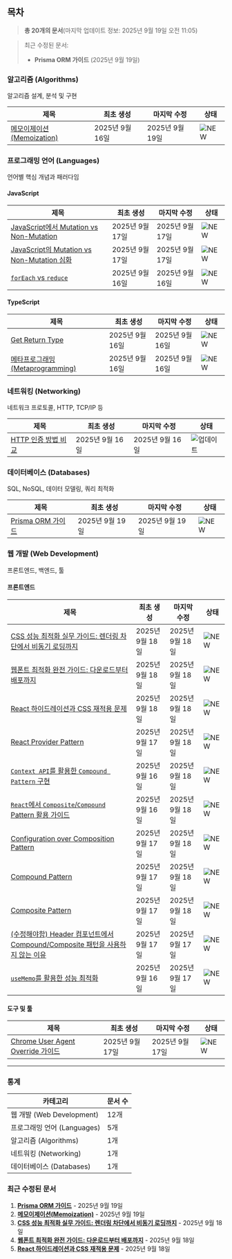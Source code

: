 ## 목차

> **총 20개의 문서**(마지막 업데이트 정보: 2025년 9월 19일 오전 11:05)

> 최근 수정된 문서:
>- **Prisma ORM 가이드** (2025년 9월 19일)

### 알고리즘 (Algorithms)

알고리즘 설계, 분석 및 구현

| 제목 | 최초 생성 | 마지막 수정 | 상태 |
|------|----------|------------|------|
| [메모이제이션(Memoization)](/algorithms/memoization-optimization-technique.md) | 2025년 9월 16일 | 2025년 9월 19일 | ![NEW](https://img.shields.io/badge/NEW-red?style=flat-square) |

### 프로그래밍 언어 (Languages)

언어별 핵심 개념과 패러다임

#### JavaScript

| 제목 | 최초 생성 | 마지막 수정 | 상태 |
|------|----------|------------|------|
| [JavaScript에서 Mutation vs Non-Mutation](/languages/javascript/mutation-vs-non-mutation.md) | 2025년 9월 17일 | 2025년 9월 17일 | ![NEW](https://img.shields.io/badge/NEW-red?style=flat-square) |
| [JavaScript의 Mutation vs Non-Mutation 심화](/languages/javascript/mutation-vs-non-mutation-examples.md) | 2025년 9월 17일 | 2025년 9월 17일 | ![NEW](https://img.shields.io/badge/NEW-red?style=flat-square) |
| [`forEach` vs `reduce`](/languages/javascript/foreach-vs-reduce-functional-programming.md) | 2025년 9월 16일 | 2025년 9월 16일 | ![NEW](https://img.shields.io/badge/NEW-red?style=flat-square) |

#### TypeScript

| 제목 | 최초 생성 | 마지막 수정 | 상태 |
|------|----------|------------|------|
| [Get Return Type](/languages/typescript/get_return_type.md) | 2025년 9월 16일 | 2025년 9월 16일 | ![NEW](https://img.shields.io/badge/NEW-red?style=flat-square) |
| [메타프로그래밍(Metaprogramming)](/languages/typescript/metaprogramming-concept.md) | 2025년 9월 16일 | 2025년 9월 16일 | ![NEW](https://img.shields.io/badge/NEW-red?style=flat-square) |

### 네트워킹 (Networking)

네트워크 프로토콜, HTTP, TCP/IP 등

| 제목 | 최초 생성 | 마지막 수정 | 상태 |
|------|----------|------------|------|
| [HTTP 인증 방법 비교](/networking/http/http_authentication_methods.md) | 2025년 9월 16일 | 2025년 9월 16일 | ![업데이트](https://img.shields.io/badge/업데이트-blue?style=flat-square) |

### 데이터베이스 (Databases)

SQL, NoSQL, 데이터 모델링, 쿼리 최적화

| 제목 | 최초 생성 | 마지막 수정 | 상태 |
|------|----------|------------|------|
| [Prisma ORM 가이드](/databases/prisma-orm-guide.md) | 2025년 9월 19일 | 2025년 9월 19일 | ![NEW](https://img.shields.io/badge/NEW-red?style=flat-square) |

### 웹 개발 (Web Development)

프론트엔드, 백엔드, 툴

#### 프론트엔드

| 제목 | 최초 생성 | 마지막 수정 | 상태 |
|------|----------|------------|------|
| [CSS 성능 최적화 실무 가이드: 렌더링 차단에서 비동기 로딩까지](/web-development/frontend/css/preload-css-async-loading.md) | 2025년 9월 18일 | 2025년 9월 18일 | ![NEW](https://img.shields.io/badge/NEW-red?style=flat-square) |
| [웹폰트 최적화 완전 가이드: 다운로드부터 배포까지](/web-development/frontend/css/font-optimization-preload-fout.md) | 2025년 9월 18일 | 2025년 9월 18일 | ![NEW](https://img.shields.io/badge/NEW-red?style=flat-square) |
| [React 하이드레이션과 CSS 재적용 문제](/web-development/frontend/react/patterns/hydration-and-css-issues.md) | 2025년 9월 18일 | 2025년 9월 18일 | ![NEW](https://img.shields.io/badge/NEW-red?style=flat-square) |
| [React Provider Pattern](/web-development/frontend/react/patterns/react-provider-pattern.md) | 2025년 9월 17일 | 2025년 9월 18일 | ![NEW](https://img.shields.io/badge/NEW-red?style=flat-square) |
| [`Context API`를 활용한 `Compound Pattern` 구현](/web-development/frontend/react/patterns/react-context-api-compound-pattern.md) | 2025년 9월 16일 | 2025년 9월 18일 | ![NEW](https://img.shields.io/badge/NEW-red?style=flat-square) |
| [`React`에서 `Composite`/`Compound` Pattern 활용 가이드](/web-development/frontend/react/patterns/react-composite-compound-patterns.md) | 2025년 9월 16일 | 2025년 9월 18일 | ![NEW](https://img.shields.io/badge/NEW-red?style=flat-square) |
| [Configuration over Composition Pattern](/web-development/frontend/react/patterns/configuration-over-composition.md) | 2025년 9월 17일 | 2025년 9월 18일 | ![NEW](https://img.shields.io/badge/NEW-red?style=flat-square) |
| [Compound Pattern](/web-development/frontend/react/patterns/compound-pattern.md) | 2025년 9월 17일 | 2025년 9월 18일 | ![NEW](https://img.shields.io/badge/NEW-red?style=flat-square) |
| [Composite Pattern](/web-development/frontend/react/patterns/composite-pattern.md) | 2025년 9월 17일 | 2025년 9월 18일 | ![NEW](https://img.shields.io/badge/NEW-red?style=flat-square) |
| [(수정해야함) Header 컴포넌트에서 Compound/Composite 패턴을 사용하지 않는 이유](/web-development/frontend/react/pattern.md) | 2025년 9월 17일 | 2025년 9월 17일 | ![NEW](https://img.shields.io/badge/NEW-red?style=flat-square) |
| [`useMemo`를 활용한 성능 최적화](/web-development/frontend/react/optimization/react-usememo-optimization.md) | 2025년 9월 16일 | 2025년 9월 17일 | ![NEW](https://img.shields.io/badge/NEW-red?style=flat-square) |

#### 도구 및 툴

| 제목 | 최초 생성 | 마지막 수정 | 상태 |
|------|----------|------------|------|
| [Chrome User Agent Override 가이드](/web-development/tools/chrome-user-agent-override.md) | 2025년 9월 17일 | 2025년 9월 17일 | ![NEW](https://img.shields.io/badge/NEW-red?style=flat-square) |

---

### 통계

| 카테고리 | 문서 수 |
|----------|--------|
| 웹 개발 (Web Development) | 12개 |
| 프로그래밍 언어 (Languages) | 5개 |
| 알고리즘 (Algorithms) | 1개 |
| 네트워킹 (Networking) | 1개 |
| 데이터베이스 (Databases) | 1개 |

### 최근 수정된 문서

1. **[Prisma ORM 가이드](/databases/prisma-orm-guide.md)** - 2025년 9월 19일
1. **[메모이제이션(Memoization)](/algorithms/memoization-optimization-technique.md)** - 2025년 9월 19일
1. **[CSS 성능 최적화 실무 가이드: 렌더링 차단에서 비동기 로딩까지](/web-development/frontend/css/preload-css-async-loading.md)** - 2025년 9월 18일
1. **[웹폰트 최적화 완전 가이드: 다운로드부터 배포까지](/web-development/frontend/css/font-optimization-preload-fout.md)** - 2025년 9월 18일
1. **[React 하이드레이션과 CSS 재적용 문제](/web-development/frontend/react/patterns/hydration-and-css-issues.md)** - 2025년 9월 18일


